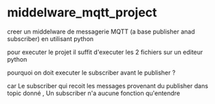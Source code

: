 # middelware_mqtt_project
creer un middelware de messagerie MQTT (a base publisher anad subscriber)
en utilisant python

pour executer le projet il suffit d'executer les 2 fichiers sur un editeur python

pourquoi on doit executer le subscriber avant le publisher ?

car Le subscriber qui recoit les messages provenant du publisher dans topic donné , Un subscriber n'a aucune fonction qu'entendre
